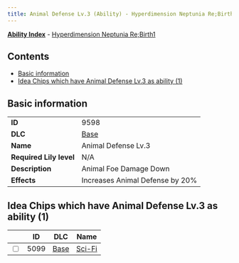 ```yaml
---
title: Animal Defense Lv.3 (Ability) - Hyperdimension Neptunia Re;Birth1
---
```


[**Ability Index**](/neptunia/rb1/ability/index.html) - [Hyperdimension Neptunia Re;Birth1](/neptunia/rb1)

## Contents

- [Basic information](#basic-information)
- [Idea Chips which have Animal Defense Lv.3 as ability (1)](#idea-chips-which-have-animal-defense-lv3-as-ability-1)

## Basic information

|   |   |
| -- | -- |
| **ID** | 9598 |
| **DLC** | [Base](/neptunia/rb1/dlc/1-base.html) |
| **Name** | Animal Defense Lv.3 |
| **Required Lily level** | N/A |
| **Description** | Animal Foe Damage Down |
| **Effects** | Increases Animal Defense by 20% |


## Idea Chips which have Animal Defense Lv.3 as ability (1)

|    | ID | DLC | Name |
| -- | -- | --- | ---- |
| <input type="checkbox" id="rb1-item-1-5099" class="trackbox" /> | 5099 | [Base](/neptunia/rb1/dlc/1-base.html) | [Sci-Fi](/neptunia/rb1/item/1-5099-sci-fi.html) |
